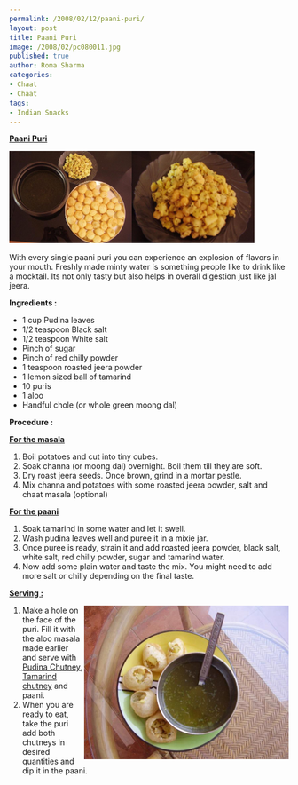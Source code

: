 ```yaml
--- 
permalink: /2008/02/12/paani-puri/
layout: post
title: Paani Puri
image: /2008/02/pc080011.jpg
published: true
author: Roma Sharma
categories: 
- Chaat
- Chaat
tags:
- Indian Snacks
---
```

<span style="text-decoration:underline;"><strong>Paani Puri</strong></span>
<p align="left"><a title="pc080010.jpg" href="/2008/02/pc080010.jpg"><img src="/2008/02/pc080010.jpg" alt="pc080010.jpg" width="221" height="166" /></a><a title="pc080011.jpg" href="/2008/02/pc080011.jpg"><img src="/2008/02/pc080011.jpg" alt="pc080011.jpg" width="221" height="166" /></a></p>
<p align="left">With every single paani puri you can experience an explosion of flavors in your mouth. Freshly made minty water is something people like to drink like a mocktail. Its not only tasty but also helps in overall digestion just like jal jeera.</p>
<strong>Ingredients :</strong>
<ul>
	<li>1 cup Pudina leaves</li>
	<li>1/2 teaspoon Black salt</li>
	<li>1/2 teaspoon White salt</li>
	<li>Pinch of sugar</li>
	<li>Pinch of red chilly powder</li>
	<li>1 teaspoon roasted jeera powder</li>
	<li>1 lemon sized ball of tamarind</li>
	<li>10 puris</li>
	<li>1 aloo</li>
	<li>Handful chole (or whole green moong dal)</li>
</ul>
<strong>Procedure :</strong>

<span style="text-decoration:underline;"><strong>For the masala</strong> </span>
<ol>
	<li>Boil potatoes and cut into tiny cubes.</li>
	<li>Soak channa (or moong dal) overnight. Boil them till they are soft.</li>
	<li>Dry roast jeera seeds. Once brown, grind in a mortar pestle.</li>
	<li>Mix channa and potatoes with some roasted jeera powder, salt and chaat masala (optional)</li>
</ol>
<span style="text-decoration:underline;"><strong>For the paani </strong></span>
<ol>
	<li>Soak tamarind in some water and let it swell.</li>
	<li>Wash pudina leaves well and puree it in a mixie jar.</li>
	<li>Once puree is ready, strain it and add roasted jeera powder, black salt, white salt, red chilly powder, sugar and tamarind water.</li>
	<li>Now add some plain water and taste the mix. You might need to add more salt or chilly depending on the final taste.</li>
</ol>
<span style="text-decoration:underline;"><strong>Serving :</strong></span>

<a title="pc080020.jpg" href="/2008/02/pc080020.jpg"><img src="/2008/02/pc080020.jpg" alt="pc080020.jpg" width="369" height="277" align="right" /></a>
<ol>
	<li>Make a hole on the face of the puri. Fill it with the aloo masala made earlier and serve with <a href="http://romaspacenew.wordpress.com/2008/01/28/pudina-chutney/">Pudina Chutney</a>, <a href="http://romaspacenew.wordpress.com/2008/01/26/tamarind-chutney/">Tamarind chutney</a> and paani.</li>
	<li>When you are ready to eat, take the puri add both chutneys in desired quantities and dip it in the paani.</li>
</ol>
